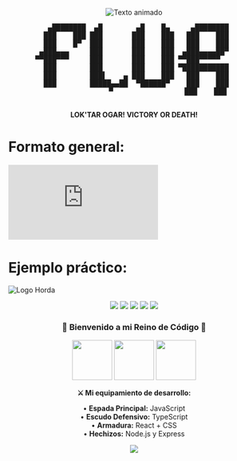 <p align="center">
  <img src="https://readme-typing-svg.demolab.com?font=Fira+Code&weight=600&size=30&duration=4000&pause=1000&color=38BCBA&center=true&vCenter=true&width=600&lines=Hola+%F0%9F%91%8B+Soy+[Tu+Nombre];Desarrollador+Web;Apasionado+por+la+Tecnolog%C3%ADa;Y+World+of+Warcraft+%F0%9F%8F%81" alt="Texto animado" />
</p>

<p align="center">
  <pre align="center">
   ▄████████  ▄█        ▄█    █▄     ▄████████ 
  ███    ███ ███       ███    ███   ███    ███ 
  ███    █▀  ███       ███    ███   ███    ███ 
 ▄███▄▄▄     ███       ███    ███  ▄███▄▄▄▄██▀ 
▀▀███▀▀▀     ███       ███    ███ ▀▀███▀▀▀▀▀   
  ███        ███       ███    ███ ▀███████████ 
  ███        ███▌    ▄ ███    ███   ███    ███ 
  ███        █████▄▄██  ▀██████▀    ███    ███ 
                 ▀                 ███    ███ 
  </pre>
</p>

<p align="center">
  <strong>LOK'TAR OGAR! VICTORY OR DEATH!</strong>
</p>

# Formato general:
![Texto alternativo](https://github.com/usuario/repositorio/raw/rama/ruta/imagen.ext)

# Ejemplo práctico:
![Logo Horda](https://github.com/tuusuario/turepositorio/raw/main/images/horda-logo.png)

<p align="center">
  <img src="https://img.shields.io/badge/JavaScript-F7DF1E?style=for-the-badge&logo=javascript&logoColor=black" />
  <img src="https://img.shields.io/badge/HTML5-E34F26?style=for-the-badge&logo=html5&logoColor=white" />
  <img src="https://img.shields.io/badge/CSS3-1572B6?style=for-the-badge&logo=css3&logoColor=white" />
  <img src="https://img.shields.io/badge/Python-3776AB?style=for-the-badge&logo=python&logoColor=white" />
  <img src="https://img.shields.io/badge/Escudo-React-61DAFB?style=for-the-badge&logo=react&logoColor=white&labelColor=000000" />
</p>


<h3 align="center">
  🏰 Bienvenido a mi Reino de Código 🏰
</h3>

<p align="center">
  <img src="https://media.giphy.com/media/l0HlG8vJXW0X5yq4o/giphy.gif](https://i.redd.it/5dxdg639pubb1.gif" width="80" />
  <img src="https://media.giphy.com/media/3o7TKsQ8UQ4l4LhGz6/giphy.gif" width="80" />
  <img src="https://media.giphy.com/media/l0HlG8vJXW0X5yq4o/giphy.gif" width="80" />
</p>

<p align="center">
  <strong>⚔️ Mi equipamiento de desarrollo:</strong>
</p>

<p align="center">
  • <strong>Espada Principal:</strong> JavaScript<br/>
  • <strong>Escudo Defensivo:</strong> TypeScript<br/>
  • <strong>Armadura:</strong> React + CSS<br/>
  • <strong>Hechizos:</strong> Node.js y Express
</p>

<p align="center">
  <img src="https://github-readme-stats.vercel.app/api?username=TU_USUARIO&show_icons=true&theme=dark" />
</p>
